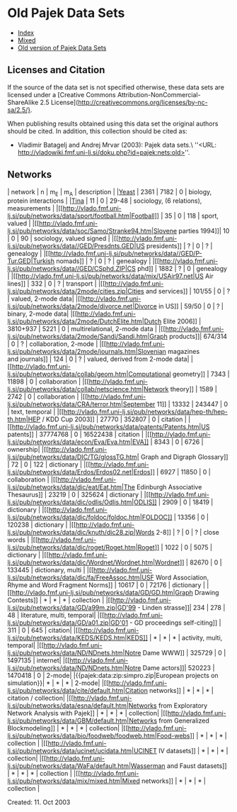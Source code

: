 # Old Pajek Data Sets 

  * [Index](pajek:nets:ind)
  * [Mixed](pajek:nets:mix)
  * [Old version of Pajek Data Sets](http://vlado.fmf.uni-lj.si/pub/networks/data/default.htm) 




## Licenses and Citation 


If the source of the data set is not specified otherwise, these data sets are licensed under a
[Creative Commons Attribution-NonCommercial-ShareAlike 2.5 License](http://creativecommons.org/licenses/by-nc-sa/2.5/}.

When publishing results obtained using this data set the original authors should be cited.  In addition, this collection should be cited as:
  * Vladimir Batagelj  and Andrej Mrvar (2003): Pajek data sets.\\ ''<URL: http://vladowiki.fmf.uni-lj.si/doku.php?id=pajek:nets:old>''.

## Networks 


| network  | n  | m<sub>E</sub> | m<sub>A</sub> | description |
|[Yeast](http://vlado.fmf.uni-lj.si/pub/networks/data/bio/Yeast/Yeast.htm) |  2361 | 7182 | 0  | biology, protein interactions |
|[Tina](http://vlado.fmf.uni-lj.si/pub/networks/data/soc/Tina/Tina.htm) |  11 |  0 |  29-48 | sociology, (6 relations), measurements |
|[[http://vlado.fmf.uni-lj.si/pub/networks/data/sport/football.htm|Football]] |  35 |  0 |  118 | sport, valued |
|[[http://vlado.fmf.uni-lj.si/pub/networks/data/soc/Samo/Stranke94.htm|Slovene parties 1994]]|   10 |  0 |  90 | sociology, valued signed |
|[[http://vlado.fmf.uni-lj.si/pub/networks/data//GED/Presdnts.GED|US presidents]] |  ?  |  0 |   ?  | genealogy |
|[[http://vlado.fmf.uni-lj.si/pub/networks/data//GED/P-Tur.GED|Turkish nomads]] |  ?  |  0 |  ?  | genealogy |
|[[http://vlado.fmf.uni-lj.si/pub/networks/data//GED/CSphd.ZIP|CS phd]] |  1882 |  ?  |  0 | genealogy |
|[[http://vlado.fmf.uni-lj.si/pub/networks/data/mix/USAir97.net|US Air lines]] |    332 |       0 |  ?  | transport |
|[[http://vlado.fmf.uni-lj.si/pub/networks/data/2mode/cities.zip|Cities and services]] |  101/55 |      0 |  ?  | valued, 2-mode data|
|[[http://vlado.fmf.uni-lj.si/pub/networks/data/2mode/divorce.net|Divorce in US]] |  59/50 |      0 |   ?  | binary, 2-mode data|
|[[http://vlado.fmf.uni-lj.si/pub/networks/data/2mode/DutchElite.htm|Dutch Elite 2006]] |    3810+937 |   5221 |      0 | multirelational, 2-mode data |
|[[http://vlado.fmf.uni-lj.si/pub/networks/data/2mode/Sandi/Sandi.htm|Graph products]]|  674/314 |      0 |   ?  | collaboration, 2-mode |
|[[http://vlado.fmf.uni-lj.si/pub/networks/data/2mode/journals.htm|Slovenian magazines<br> and journals]] |    124 |      0 |  ?  | valued, derived from 2-mode data|
|[[http://vlado.fmf.uni-lj.si/pub/networks/data/collab/geom.htm|Computational geometry]] |  7343 |  11898 |  0 | collaboration |
|[[http://vlado.fmf.uni-lj.si/pub/networks/data/collab/netscience.htm|Network theory]] |  1589 |  2742 |  0 | collaboration |
|[[http://vlado.fmf.uni-lj.si/pub/networks/data/CRA/terror.htm|September 11]] |  13332 |  243447 |      0 | text, temporal |
|[[http://vlado.fmf.uni-lj.si/pub/networks/data/hep-th/hep-th.htm|HEP / KDD Cup 2003]] |  27770 |  352807 |      0 | citation |
|[[http://vlado.fmf.uni-lj.si/pub/networks/data/patents/Patents.htm|US patents]] |  37774768 |      0 |  16522438 | citation |
|[[http://vlado.fmf.uni-lj.si/pub/networks/data/econ/Eva/Eva.htm|EVA]] |  8343 |      0 |  6726 | ownership|
|[[http://vlado.fmf.uni-lj.si/pub/networks/data/DIC/TG/glossTG.htm| Graph and Digraph Glossary]] |      72 |      0 |    122 | dictionary |
|[[http://vlado.fmf.uni-lj.si/pub/networks/data/Erdos/Erdos02.net|Erdos]] |   6927 |  11850 |      0 | collaboration |
|[[http://vlado.fmf.uni-lj.si/pub/networks/data/dic/eat/Eat.htm|The Edinburgh Associative Thesaurus]] |   23219 |      0 |  325624 | dictionary |
|[[http://vlado.fmf.uni-lj.si/pub/networks/data/dic/odlis/Odlis.htm|ODLIS]] |   2909 |      0 |  18419 | dictionary |
|[[http://vlado.fmf.uni-lj.si/pub/networks/data/dic/foldoc/foldoc.htm|FOLDOC]] |  13356 |      0 |  120238 | dictionary |
|[[http://vlado.fmf.uni-lj.si/pub/networks/data/dic/knuth/dic28.zip|Words 2-8]] |  ?  |      0 |   ?  | close words |
|[[http://vlado.fmf.uni-lj.si/pub/networks/data/dic/roget/Roget.htm|Roget]] |   1022 |      0 |   5075 | dictionary |
|[[http://vlado.fmf.uni-lj.si/pub/networks/data/dic/Wordnet/Wordnet.htm|Wordnet]] |  82670 |      0 |  133445 | dictionary, multi |
|[[http://vlado.fmf.uni-lj.si/pub/networks/data/dic/fa/FreeAssoc.htm|USF Word Association, Rhyme and Word Fragment Norms]] |  10617 |      0 |  72176 | dictionary |
|[[http://vlado.fmf.uni-lj.si/pub/networks/data/GD/GD.htm|Graph Drawing Contests]] |  *  |  *  |  *  | collection |
|[[http://vlado.fmf.uni-lj.si/pub/networks/data/GD/a99m.zip|GD'99 - Linden strasse]]|  234 |   278 |    48 | literature, multi, temporal|
|[[http://vlado.fmf.uni-lj.si/pub/networks/data/GD/a01.zip|GD'01 - GD proceedings self-citing]] |  311 |      0 |   645 | citation|
|[[http://vlado.fmf.uni-lj.si/pub/networks/data/KEDS/KEDS.htm|KEDS]] |    *  |    *  |    *  | activity, multi, temporal|
|[[http://vlado.fmf.uni-lj.si/pub/networks/data/ND/NDnets.htm|Notre Dame WWW]] |  325729 |      0 |  1497135 | internet|
|[[http://vlado.fmf.uni-lj.si/pub/networks/data/ND/NDnets.htm|Notre Dame actors]]|  520223 |  1470418 |  0 | 2-mode|
|{{pajek:data:zip:simpro.zip|European projects on simulation}}|  *  |  *  |  *  | 2-mode|
|[[http://vlado.fmf.uni-lj.si/pub/networks/data/cite/default.htm|Citation networks]] |   *  |   *  |   *  | citation / collection|
|[[http://vlado.fmf.uni-lj.si/pub/networks/data/esna/default.htm|Networks from Exploratory Network Analysis with Pajek]] |  *  |   *  |   *  | collection|
|[[http://vlado.fmf.uni-lj.si/pub/networks/data/GBM/default.htm|Networks from Generalized Blockmodeling]] |   *  |   *  |   *  | collection|
|[[http://vlado.fmf.uni-lj.si/pub/networks/data/bio/foodweb/foodweb.htm|Food-webs]] |  *  |  *  |   *  | collection |
|[[http://vlado.fmf.uni-lj.si/pub/networks/data/ucinet/ucidata.htm|UCINET IV datasets]] |      *  |      *  |      *  | collection|
|[[http://vlado.fmf.uni-lj.si/pub/networks/data/WaFa/default.htm|Wasserman and Faust datasets]] |      *  |      *  |      *  | collection |
|[[http://vlado.fmf.uni-lj.si/pub/networks/data/mix/mixed.htm|Mixed networks]] |      *  |      *  |      *  | collection |


Created: 11. Oct 2003

